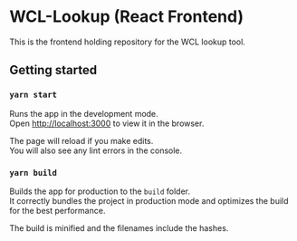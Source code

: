 # WCL-Lookup (React Frontend)

This is the frontend holding repository for the WCL lookup tool.

## Getting started

### `yarn start`

Runs the app in the development mode.\
Open [http://localhost:3000](http://localhost:3000) to view it in the browser.

The page will reload if you make edits.\
You will also see any lint errors in the console.

### `yarn build`

Builds the app for production to the `build` folder.\
It correctly bundles the project in production mode and optimizes the build for the best performance.

The build is minified and the filenames include the hashes.
